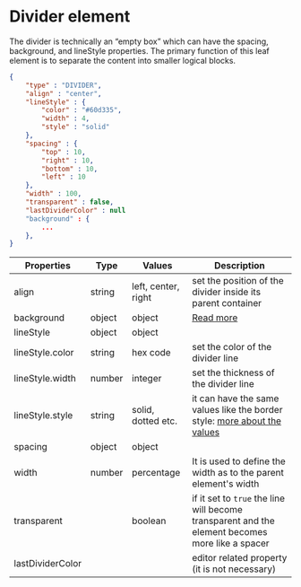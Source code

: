 # Divider element

The divider is technically an “empty box” which can have the spacing, background, and lineStyle properties. The primary function of this leaf element is to separate the content into smaller logical blocks.

```json
{
	"type" : "DIVIDER",
	"align" : "center",
	"lineStyle" : {
		"color" : "#60d335",
		"width" : 4,
		"style" : "solid"
	},
	"spacing" : {
		"top" : 10,
		"right" : 10,
		"bottom" : 10,
		"left" : 10
	},
	"width" : 100,
	"transparent" : false,
	"lastDividerColor" : null
	"background" : {
		...
	},
}
```
Properties | Type | Values | Description
--- | --- | --- | ---
align | string | left, center, right | set the position of the divider inside its parent container
background | object | object | [Read more](../prop-groups/background.md)
lineStyle | object | object |
lineStyle.color| string | hex code | set the color of the divider line
lineStyle.width | number | integer | set the thickness of the divider line
lineStyle.style | string | solid, dotted etc. | it can have the same values like the border style: [more about the values](https://developer.mozilla.org/en-US/docs/Web/CSS/border-style)
spacing | object | object |
width | number | percentage | It is used to define the width as to the parent element's width
transparent |  | boolean | if it set to `true` the line will become transparent and the element becomes more like a spacer
lastDividerColor |  |  | editor related property (it is not necessary)
